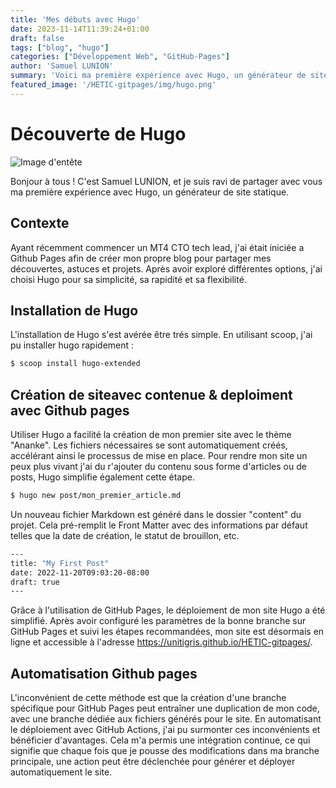 ```yaml
---
title: 'Mes débuts avec Hugo'
date: 2023-11-14T11:39:24+01:00
draft: false
tags: ["blog", "hugo"]
categories: ["Développement Web", "GitHub-Pages"]
author: 'Samuel LUNION'
summary: 'Voici ma première expérience avec Hugo, un générateur de site statique.'
featured_image: '/HETIC-gitpages/img/hugo.png'
---
```


# Découverte de Hugo 

![Image d'entête](/HETIC-gitpages/img/hugo-logo-wide.svg)

Bonjour à tous ! C'est Samuel LUNION, et je suis ravi de partager avec vous ma première expérience avec Hugo, un générateur de site statique.

## Contexte

Ayant récemment commencer un MT4 CTO tech lead, j'ai était iniciée a Github Pages afin de créer mon propre blog pour partager mes découvertes, astuces et projets. Après avoir exploré différentes options, j'ai choisi Hugo pour sa simplicité, sa rapidité et sa flexibilité.

## Installation de Hugo

L'installation de Hugo s'est avérée être trés simple. En utilisant scoop, j'ai pu installer hugo rapidement :

```bash
$ scoop install hugo-extended
```

## Création de siteavec contenue & deploiment avec Github pages

Utiliser Hugo a facilité la création de mon premier site avec le thème "Ananke". Les fichiers nécessaires se sont automatiquement créés, accélérant ainsi le processus de mise en place.
Pour rendre mon site un peux plus vivant j'ai du r'ajouter du contenu sous forme d'articles ou de posts, Hugo simplifie également cette étape. 
```bash
$ hugo new post/mon_premier_article.md
```
Un nouveau fichier Markdown est généré dans le dossier "content" du projet. Cela pré-remplit le Front Matter avec des informations par défaut telles que la date de création, le statut de brouillon, etc.
```bash
---
title: "My First Post"
date: 2022-11-20T09:03:20-08:00
draft: true
---
```
Grâce à l'utilisation de GitHub Pages, le déploiement de mon site Hugo a été simplifié. Après avoir configuré les paramètres de la bonne branche sur GitHub Pages et suivi les étapes recommandées, mon site est désormais en ligne et accessible à l'adresse https://unitigris.github.io/HETIC-gitpages/.


## Automatisation Github pages

L'inconvénient de cette méthode est que la création d'une branche spécifique pour GitHub Pages peut entraîner une duplication de mon code, avec une branche dédiée aux fichiers générés pour le site. En automatisant le déploiement avec GitHub Actions, j'ai pu surmonter ces inconvénients et bénéficier d'avantages. Cela m'a permis une intégration continue, ce qui signifie que chaque fois que je pousse des modifications dans ma branche principale, une action peut être déclenchée pour générer et déployer automatiquement le site.


